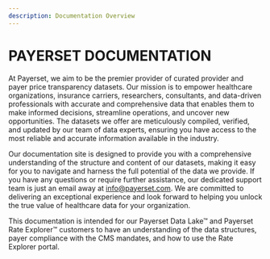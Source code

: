 ```yaml
---
description: Documentation Overview
---
```


# PAYERSET DOCUMENTATION

At Payerset, we aim to be the premier provider of curated provider and payer price transparency datasets. Our mission is to empower healthcare organizations, insurance carriers, researchers, consultants, and data-driven professionals with accurate and comprehensive data that enables them to make informed decisions, streamline operations, and uncover new opportunities. The datasets we offer are meticulously compiled, verified, and updated by our team of data experts, ensuring you have access to the most reliable and accurate information available in the industry.

Our documentation site is designed to provide you with a comprehensive understanding of the structure and content of our datasets, making it easy for you to navigate and harness the full potential of the data we provide. If you have any questions or require further assistance, our dedicated support team is just an email away at [info@payerset.com](mailto:info@payerset.com). We are committed to delivering an exceptional experience and look forward to helping you unlock the true value of healthcare data for your organization.

This documentation is intended for our Payerset Data Lake™ and Payerset Rate Explorer™ customers to have an understanding of the data structures, payer compliance with the CMS mandates, and how to use the Rate Explorer portal.
